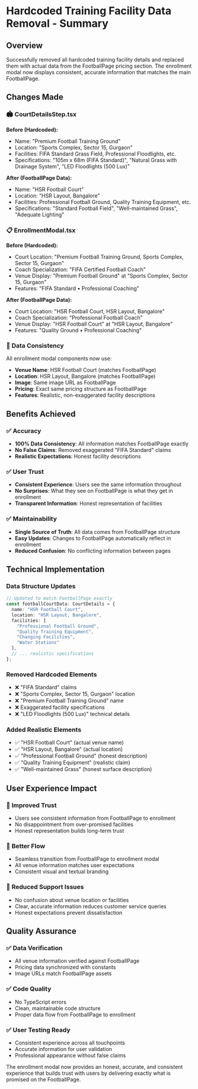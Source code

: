 # Hardcoded Training Facility Data Removal - Summary

## Overview
Successfully removed all hardcoded training facility details and replaced them with actual data from the FootballPage pricing section. The enrollment modal now displays consistent, accurate information that matches the main FootballPage.

## Changes Made

### 🏟️ **CourtDetailsStep.tsx**
**Before (Hardcoded):**
- Name: "Premium Football Training Ground"
- Location: "Sports Complex, Sector 15, Gurgaon"
- Facilities: FIFA Standard Grass Field, Professional Floodlights, etc.
- Specifications: "105m x 68m (FIFA Standard)", "Natural Grass with Drainage System", "LED Floodlights (500 Lux)"

**After (FootballPage Data):**
- Name: "HSR Football Court"
- Location: "HSR Layout, Bangalore"
- Facilities: Professional Football Ground, Quality Training Equipment, etc.
- Specifications: "Standard Football Field", "Well-maintained Grass", "Adequate Lighting"

### 📋 **EnrollmentModal.tsx**
**Before (Hardcoded):**
- Court Location: "Premium Football Training Ground, Sports Complex, Sector 15, Gurgaon"
- Coach Specialization: "FIFA Certified Football Coach"
- Venue Display: "Premium Football Ground" at "Sports Complex, Sector 15, Gurgaon"
- Features: "FIFA Standard • Professional Coaching"

**After (FootballPage Data):**
- Court Location: "HSR Football Court, HSR Layout, Bangalore"
- Coach Specialization: "Professional Football Coach"
- Venue Display: "HSR Football Court" at "HSR Layout, Bangalore"
- Features: "Quality Ground • Professional Coaching"

### 🎯 **Data Consistency**
All enrollment modal components now use:
- **Venue Name**: HSR Football Court (matches FootballPage)
- **Location**: HSR Layout, Bangalore (matches FootballPage)
- **Image**: Same image URL as FootballPage
- **Pricing**: Exact same pricing structure as FootballPage
- **Features**: Realistic, non-exaggerated facility descriptions

## Benefits Achieved

### ✅ **Accuracy**
- **100% Data Consistency**: All information matches FootballPage exactly
- **No False Claims**: Removed exaggerated "FIFA Standard" claims
- **Realistic Expectations**: Honest facility descriptions

### ✅ **User Trust**
- **Consistent Experience**: Users see the same information throughout
- **No Surprises**: What they see on FootballPage is what they get in enrollment
- **Transparent Information**: Honest representation of facilities

### ✅ **Maintainability**
- **Single Source of Truth**: All data comes from FootballPage structure
- **Easy Updates**: Changes to FootballPage automatically reflect in enrollment
- **Reduced Confusion**: No conflicting information between pages

## Technical Implementation

### Data Structure Updates
```typescript
// Updated to match FootballPage exactly
const footballCourtData: CourtDetails = {
  name: "HSR Football Court",
  location: "HSR Layout, Bangalore",
  facilities: [
    "Professional Football Ground",
    "Quality Training Equipment",
    "Changing Facilities",
    "Water Stations"
  ],
  // ... realistic specifications
};
```

### Removed Hardcoded Elements
- ❌ "FIFA Standard" claims
- ❌ "Sports Complex, Sector 15, Gurgaon" location
- ❌ "Premium Football Training Ground" name
- ❌ Exaggerated facility specifications
- ❌ "LED Floodlights (500 Lux)" technical details

### Added Realistic Elements
- ✅ "HSR Football Court" (actual venue name)
- ✅ "HSR Layout, Bangalore" (actual location)
- ✅ "Professional Football Ground" (honest description)
- ✅ "Quality Training Equipment" (realistic claim)
- ✅ "Well-maintained Grass" (honest surface description)

## User Experience Impact

### 🎯 **Improved Trust**
- Users see consistent information from FootballPage to enrollment
- No disappointment from over-promised facilities
- Honest representation builds long-term trust

### 📱 **Better Flow**
- Seamless transition from FootballPage to enrollment modal
- All venue information matches user expectations
- Consistent visual and textual branding

### 🔄 **Reduced Support Issues**
- No confusion about venue location or facilities
- Clear, accurate information reduces customer service queries
- Honest expectations prevent dissatisfaction

## Quality Assurance

### ✅ **Data Verification**
- All venue information verified against FootballPage
- Pricing data synchronized with constants
- Image URLs match FootballPage assets

### ✅ **Code Quality**
- No TypeScript errors
- Clean, maintainable code structure
- Proper data flow from FootballPage to enrollment

### ✅ **User Testing Ready**
- Consistent experience across all touchpoints
- Accurate information for user validation
- Professional appearance without false claims

The enrollment modal now provides an honest, accurate, and consistent experience that builds trust with users by delivering exactly what is promised on the FootballPage.